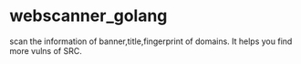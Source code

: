 # webscanner_golang
scan the information of banner,title,fingerprint of domains. It helps you find more vulns of SRC.
